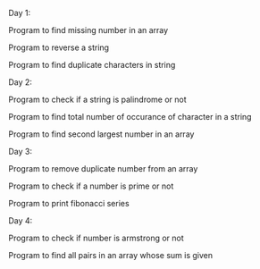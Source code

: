 Day 1:

  Program to find missing number in an array

  Program to reverse a string

  Program to find duplicate characters in string

Day 2:

  Program to check if a string is palindrome or not
  
  Program to find total number of occurance of character in a string
  
  Program to find second largest number in an array

Day 3:

  Program to remove duplicate number from an array

  Program to check if a number is prime or not

  Program to print fibonacci series

Day 4:

  Program to check if number is armstrong or not

  Program to find all pairs in an array whose sum is given
